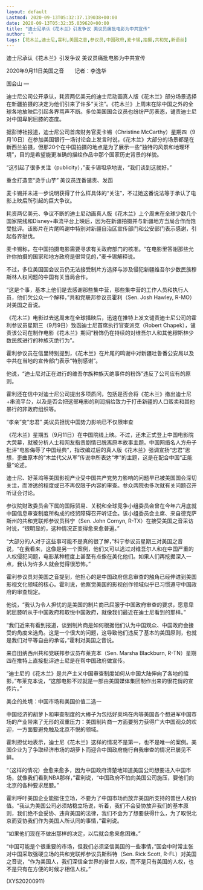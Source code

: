```yaml
---
layout: default
Lastmod: 2020-09-13T05:32:37.139038+00:00
date: 2020-09-13T05:32:35.039620+00:00
title: "迪士尼承认《花木兰》引发争议 美议员痛批电影为中共宣传"
author: ""
tags: [花木兰,迪士尼,霍利,美国之音,参议员,中国政府,麦卡锡,拍摄,共和党,新语丝]
---
```


迪士尼承认《花木兰》引发争议 美议员痛批电影为中共宣传

2020年9月11日美国之音　　记者：李逸华

国会山 —

迪士尼公司公开承认，耗资两亿美元的迪士尼动画真人版《花木兰》部分场景选择在新疆拍摄的决定为他们引来了许多“关注”。《花木兰》上周末在除中国之外的全球各地放映后引起各界骂声不断。多位美国国会议员也纷纷严厉表态，谴责迪士尼对中国卑躬屈膝的态度。

据彭博社报道，迪士尼公司首席财务官麦卡锡（Christine McCarthy）星期四（9月10日）在参加美国银行一场讨论会上发言时说，《花木兰》大部分的场景都是在新西兰拍摄，但那20个在中国拍摄的地点是为了展示一些“独特的风景和地理环境”，目的是希望能更准确的描绘作品中那个国家历史背景的样貌。

“这引起了很多关注（publicity），”麦卡锡坦承地说，“我们谈到这就好。”

重金打造变“烫手山芋” 美议员连番谴责、发函

麦卡锡并未进一步说明获得了什么样具体的“关注”，不过她这番说法等于承认了电影上映后所引起的巨大争议。

耗资两亿美元、争议不断的迪士尼动画真人版《花木兰》上个周末在全球少数几个国家院线和Disney+串流平台上映后，因为在新疆拍摄并与新疆地方当局合作而饱受批评。该影片在片尾鸣谢中特别对新疆自治区宣传部门和公安部门表示感谢，引起各界挞伐。

麦卡锡称，在中国拍摄电影需要寻求有关政府部门的核准。“在电影里答谢那些允许你拍摄的国家和地方政府是很常见的，”麦卡锡解释说。

不过，多位美国国会议员仍无法接受制片方选择与涉及侵犯新疆维吾尔少数民族穆斯林人权问题的中国有关当局合作。

“这是个事，基本上他们是去感谢那些集中营，那些集中营的工作人员和执行人员，他们欠公众一个解释，”共和党联邦参议员霍利（Sen. Josh Hawley, R-MO）对美国之音说。

《花木兰》电影过去这周末在全球播映后，迅速在推特上发文谴责迪士尼公司的霍利参议员星期三（9月9日）致函迪士尼首席执行官查派克（Robert Chapek），谴责该公司在制作电影《花木兰》期间“粉饰仍在持续的对维吾尔人和其他穆斯林少数民族进行的种族灭绝行为”。

霍利参议员在信里特别提到，《花木兰》在片尾的鸣谢中对新疆吐鲁番公安局以及中共在当地的宣传部门表示“特别感谢”。

他说，“迪士尼对正在进行的维吾尔族种族灭绝事件的粉饰”违反了公司应有的原则。

霍利还在信中对迪士尼公司提出多项质问，包括是否会将《花木兰》撤出迪士尼+串流平台，以及是否会把这部电影的利润捐给致力于打击新疆的人口贩卖和其他暴行的非政府组织等。

“孝亲”变“忠君” 美议员担忧中国势力影响已不仅限审查

《花木兰》星期五（9月11日）在中国院线上映。不过，还未正式登上中国电影院大荧幕，就被分析人士和网友指责剧情已脱离原本故事主题。中国网络名人方舟子批评“电影侮辱了中国经典”，指改编过后的真人版《花木兰》强调宣扬“忠君”思想，歪曲原本的“木兰代父从军”传说中所表达“孝”的主题，这是在配合中国“正能量”论述。

迪士尼、好莱坞等美国影视产业受中国共产党势力影响的问题早已被美国国会深切关注，而渗透的程度或已不再仅限于内容的审查。参众两院也多次就有关问题召开听证会讨论。

参议院财政委员会下属的国际贸易、关税和全球竞争小组委员会曾在今年六月底就中国信息审查制度所构成的经贸障碍召开听证会。该小组委员会主席、来自德克萨斯州的共和党联邦参议员科宁（Sen. John Cornyn, R-TX）在接受美国之音采访时说，“很明显的，这种情况正变得愈来愈普遍。”

“大部分的人对于这些事可能不是真的很了解，”科宁参议员星期三对美国之音说，“在我看来，这像是另一个案例，他们又可以逃过对维吾尔人和在中国严重的人权侵犯问题，电影某种程度上甚至有点像在美化他们。如果人们再挖掘深入一点，我认为许多人就会觉得很恐怖。”

霍利参议员对美国之音提到，他担心的是中国政府信息审查的触角已经伸进到美国影视文化领域的核心。霍利说，他察觉美国的影视创作领域似乎已习惯遵守中国政府的审查规定。

他说，“我认为令人担忧的是美国的制片商已屈服于中国政府审查的要求，愿意卑躬屈膝听从于中国政府和取悦中国政府，就像我们最近在迪士尼看到的那样。”

“我们近来有看到报道，谈到制片商是如何根据他们认为中国观众、中国政府会接受的角度来选角。这是一个很大的问题，这导致他们违反了基本的美国原则，也就是我们对平等自由的承诺，”霍利对美国之音说。

来自田纳西州共和党联邦参议员布莱克本（Sen. Marsha Blackburn, R-TN）星期四在推特上直接批评迪士尼是在帮中国政府做宣传。

“迪士尼的《花木兰》是共产主义中国审查制度如何从中国大陆伸向了各地的缩影，”布莱克本说，“这部电影不过就是一部由美国媒体集团制作出来的很花俏的宣传片。”

美企的处境：中国市场和美国价值二选一

中国经济的胡萝卜和审查制度的大棒子为包括好莱坞在内等美国各个想进军中国市场的产业带来了无形的双重压力：美国制片商一方面要努力获得广大中国观众的欢迎，一方面要避免触及北京不悦的领域。

霍利担忧地表示，迪士尼《花木兰》这样的情况不是第一，也不是唯一的案例。美国企业为了争取经济市场的胡萝卜而迎合中国政府施行自我审查的情况已屡见不鲜。

“（这样的情况）会愈来愈多，因为中国政府清楚地知道美国公司想要进入中国市场，就像我们看到NBA那样，”霍利说，“中国政府不怕向美国公司施压，要他们向北京的各种要求屈膝。”

霍利呼吁美国企业能挺住立场，不要为了中国市场而放弃美国所支持的普世人权价值。“我认为美国公司必须站稳立场说，听着，我们不会妥协放弃我们的基本原则，我们绝不会妥协、违背美国的法律，我们不会为了想要获得什么，为了取悦北京而妥协我们作为美国人所认同的事情，”霍利说。

“如果他们现在不做出那样的决定，以后就会愈来愈困难。”

“中国可能是个很重要的市场，但我们必须坚信美国的一些事情，”国会中时常主张对中国采取强硬立场的共和党联邦参议员斯科特（Sen. Rick Scott, R-FL）对美国之音说，“作为美国人，我们深信全世界的普世人权，而不是只有美国的人权，也不是只有在方便的时候才相信人权。”

(XYS20200911)

